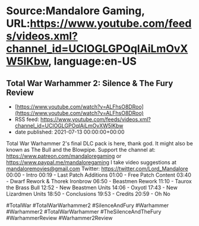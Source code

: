 # Source:Mandalore Gaming, URL:https://www.youtube.com/feeds/videos.xml?channel_id=UClOGLGPOqlAiLmOvXW5lKbw, language:en-US

## Total War Warhammer 2: Silence & The Fury Review
 - [https://www.youtube.com/watch?v=ALFhsO8DRoo](https://www.youtube.com/watch?v=ALFhsO8DRoo)
 - RSS feed: https://www.youtube.com/feeds/videos.xml?channel_id=UClOGLGPOqlAiLmOvXW5lKbw
 - date published: 2021-07-13 00:00:00+00:00

Total War Warhammer 2's final DLC pack is here, thank god. It might also be known as The Bull and the Blowpipe.
Support the channel at: https://www.patreon.com/mandaloregaming or https://www.paypal.me/mandaloregaming
I take video suggestions at mandaloremovies@gmail.com
Twitter: https://twitter.com/Lord_Mandalore 
00:00 - Intro
00:19 - Last Patch Additions
01:00 - Free Patch Content
03:40 - Dwarf Rework & Thorek Ironbrow
06:50 - Beastmen Rework
11:10 - Taurox the Brass Bull
12:52 - New Beastmen Units
14:06 - Oxyotl
17:43 - New Lizardmen Units
18:50 - Conclusions
19:53 - Credits
20:59 - Oh No

#TotalWar #TotalWarWarhammer2 #SilenceAndFury #Warhammer #Warhammer2 #TotalWarWarhammer #TheSilenceAndTheFury #WarhammerReview #Warhammer2Review

